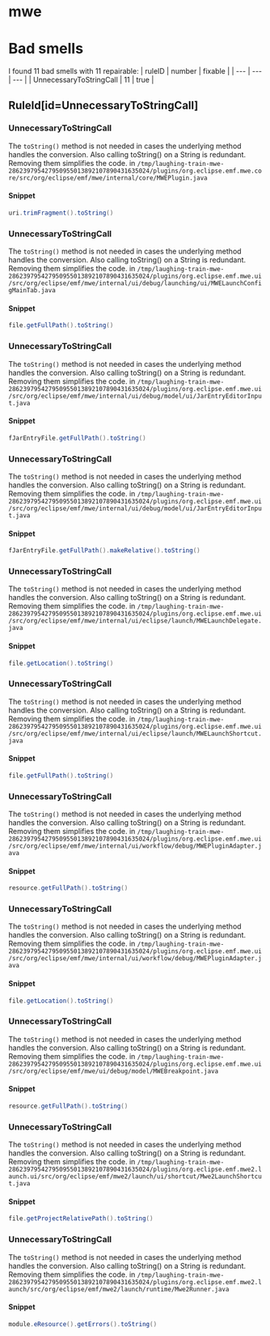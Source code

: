 # mwe 
 
# Bad smells
I found 11 bad smells with 11 repairable:
| ruleID | number | fixable |
| --- | --- | --- |
| UnnecessaryToStringCall | 11 | true |
## RuleId[id=UnnecessaryToStringCall]
### UnnecessaryToStringCall
The `toString()` method is not needed in cases the underlying method handles the conversion. Also calling toString() on a String is redundant. Removing them simplifies the code.
in `/tmp/laughing-train-mwe-286239795427950955013892107890431635024/plugins/org.eclipse.emf.mwe.core/src/org/eclipse/emf/mwe/internal/core/MWEPlugin.java`
#### Snippet
```java
uri.trimFragment().toString()
```

### UnnecessaryToStringCall
The `toString()` method is not needed in cases the underlying method handles the conversion. Also calling toString() on a String is redundant. Removing them simplifies the code.
in `/tmp/laughing-train-mwe-286239795427950955013892107890431635024/plugins/org.eclipse.emf.mwe.ui/src/org/eclipse/emf/mwe/internal/ui/debug/launching/ui/MWELaunchConfigMainTab.java`
#### Snippet
```java
file.getFullPath().toString()
```

### UnnecessaryToStringCall
The `toString()` method is not needed in cases the underlying method handles the conversion. Also calling toString() on a String is redundant. Removing them simplifies the code.
in `/tmp/laughing-train-mwe-286239795427950955013892107890431635024/plugins/org.eclipse.emf.mwe.ui/src/org/eclipse/emf/mwe/internal/ui/debug/model/ui/JarEntryEditorInput.java`
#### Snippet
```java
fJarEntryFile.getFullPath().toString()
```

### UnnecessaryToStringCall
The `toString()` method is not needed in cases the underlying method handles the conversion. Also calling toString() on a String is redundant. Removing them simplifies the code.
in `/tmp/laughing-train-mwe-286239795427950955013892107890431635024/plugins/org.eclipse.emf.mwe.ui/src/org/eclipse/emf/mwe/internal/ui/debug/model/ui/JarEntryEditorInput.java`
#### Snippet
```java
fJarEntryFile.getFullPath().makeRelative().toString()
```

### UnnecessaryToStringCall
The `toString()` method is not needed in cases the underlying method handles the conversion. Also calling toString() on a String is redundant. Removing them simplifies the code.
in `/tmp/laughing-train-mwe-286239795427950955013892107890431635024/plugins/org.eclipse.emf.mwe.ui/src/org/eclipse/emf/mwe/internal/ui/eclipse/launch/MWELaunchDelegate.java`
#### Snippet
```java
file.getLocation().toString()
```

### UnnecessaryToStringCall
The `toString()` method is not needed in cases the underlying method handles the conversion. Also calling toString() on a String is redundant. Removing them simplifies the code.
in `/tmp/laughing-train-mwe-286239795427950955013892107890431635024/plugins/org.eclipse.emf.mwe.ui/src/org/eclipse/emf/mwe/internal/ui/eclipse/launch/MWELaunchShortcut.java`
#### Snippet
```java
file.getFullPath().toString()
```

### UnnecessaryToStringCall
The `toString()` method is not needed in cases the underlying method handles the conversion. Also calling toString() on a String is redundant. Removing them simplifies the code.
in `/tmp/laughing-train-mwe-286239795427950955013892107890431635024/plugins/org.eclipse.emf.mwe.ui/src/org/eclipse/emf/mwe/internal/ui/workflow/debug/MWEPluginAdapter.java`
#### Snippet
```java
resource.getFullPath().toString()
```

### UnnecessaryToStringCall
The `toString()` method is not needed in cases the underlying method handles the conversion. Also calling toString() on a String is redundant. Removing them simplifies the code.
in `/tmp/laughing-train-mwe-286239795427950955013892107890431635024/plugins/org.eclipse.emf.mwe.ui/src/org/eclipse/emf/mwe/internal/ui/workflow/debug/MWEPluginAdapter.java`
#### Snippet
```java
file.getLocation().toString()
```

### UnnecessaryToStringCall
The `toString()` method is not needed in cases the underlying method handles the conversion. Also calling toString() on a String is redundant. Removing them simplifies the code.
in `/tmp/laughing-train-mwe-286239795427950955013892107890431635024/plugins/org.eclipse.emf.mwe.ui/src/org/eclipse/emf/mwe/ui/debug/model/MWEBreakpoint.java`
#### Snippet
```java
resource.getFullPath().toString()
```

### UnnecessaryToStringCall
The `toString()` method is not needed in cases the underlying method handles the conversion. Also calling toString() on a String is redundant. Removing them simplifies the code.
in `/tmp/laughing-train-mwe-286239795427950955013892107890431635024/plugins/org.eclipse.emf.mwe2.launch.ui/src/org/eclipse/emf/mwe2/launch/ui/shortcut/Mwe2LaunchShortcut.java`
#### Snippet
```java
file.getProjectRelativePath().toString()
```

### UnnecessaryToStringCall
The `toString()` method is not needed in cases the underlying method handles the conversion. Also calling toString() on a String is redundant. Removing them simplifies the code.
in `/tmp/laughing-train-mwe-286239795427950955013892107890431635024/plugins/org.eclipse.emf.mwe2.launch/src/org/eclipse/emf/mwe2/launch/runtime/Mwe2Runner.java`
#### Snippet
```java
module.eResource().getErrors().toString()
```

